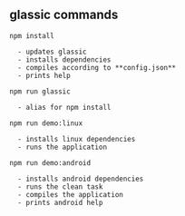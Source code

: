 glassic commands
----------------

    npm install

      - updates glassic
      - installs dependencies
      - compiles according to **config.json**
      - prints help

    npm run glassic

      - alias for npm install

    npm run demo:linux

      - installs linux dependencies
      - runs the application

    npm run demo:android

      - installs android dependencies
      - runs the clean task
      - compiles the application
      - prints android help

